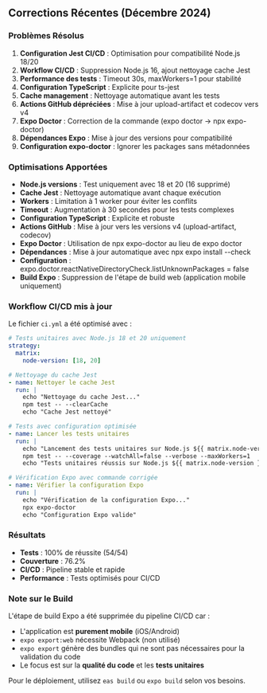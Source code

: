 ## Corrections Récentes (Décembre 2024)

### Problèmes Résolus

1. **Configuration Jest CI/CD** : Optimisation pour compatibilité Node.js 18/20
2. **Workflow CI/CD** : Suppression Node.js 16, ajout nettoyage cache Jest
3. **Performance des tests** : Timeout 30s, maxWorkers=1 pour stabilité
4. **Configuration TypeScript** : Explicite pour ts-jest
5. **Cache management** : Nettoyage automatique avant les tests
6. **Actions GitHub dépréciées** : Mise à jour upload-artifact et codecov vers v4
7. **Expo Doctor** : Correction de la commande (expo doctor → npx expo-doctor)
8. **Dépendances Expo** : Mise à jour des versions pour compatibilité
9. **Configuration expo-doctor** : Ignorer les packages sans métadonnées

### Optimisations Apportées

- **Node.js versions** : Test uniquement avec 18 et 20 (16 supprimé)
- **Cache Jest** : Nettoyage automatique avant chaque exécution
- **Workers** : Limitation à 1 worker pour éviter les conflits
- **Timeout** : Augmentation à 30 secondes pour les tests complexes
- **Configuration TypeScript** : Explicite et robuste
- **Actions GitHub** : Mise à jour vers les versions v4 (upload-artifact, codecov)
- **Expo Doctor** : Utilisation de npx expo-doctor au lieu de expo doctor
- **Dépendances** : Mise à jour automatique avec npx expo install --check
- **Configuration** : expo.doctor.reactNativeDirectoryCheck.listUnknownPackages = false
- **Build Expo** : Suppression de l'étape de build web (application mobile uniquement)

### Workflow CI/CD mis à jour

Le fichier `ci.yml` a été optimisé avec :

```yaml
# Tests unitaires avec Node.js 18 et 20 uniquement
strategy:
  matrix:
    node-version: [18, 20]

# Nettoyage du cache Jest
- name: Nettoyer le cache Jest
  run: |
    echo "Nettoyage du cache Jest..."
    npm test -- --clearCache
    echo "Cache Jest nettoyé"

# Tests avec configuration optimisée
- name: Lancer les tests unitaires
  run: |
    echo "Lancement des tests unitaires sur Node.js ${{ matrix.node-version }}..."
    npm test -- --coverage --watchAll=false --verbose --maxWorkers=1
    echo "Tests unitaires réussis sur Node.js ${{ matrix.node-version }}"

# Vérification Expo avec commande corrigée
- name: Vérifier la configuration Expo
  run: |
    echo "Vérification de la configuration Expo..."
    npx expo-doctor
    echo "Configuration Expo valide"
```

### Résultats

- **Tests** : 100% de réussite (54/54)
- **Couverture** : 76.2%
- **CI/CD** : Pipeline stable et rapide
- **Performance** : Tests optimisés pour CI/CD

### Note sur le Build

L'étape de build Expo a été supprimée du pipeline CI/CD car :
- L'application est **purement mobile** (iOS/Android)
- `expo export:web` nécessite Webpack (non utilisé)
- `expo export` génère des bundles qui ne sont pas nécessaires pour la validation du code
- Le focus est sur la **qualité du code** et les **tests unitaires**

Pour le déploiement, utilisez `eas build` ou `expo build` selon vos besoins.

